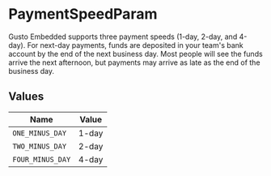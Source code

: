 # PaymentSpeedParam

Gusto Embedded supports three payment speeds (1-day, 2-day, and 4-day). For next-day payments, funds are deposited in your team's bank account by the end of the next business day. Most people will see the funds arrive the next afternoon, but payments may arrive as late as the end of the business day.


## Values

| Name             | Value            |
| ---------------- | ---------------- |
| `ONE_MINUS_DAY`  | 1-day            |
| `TWO_MINUS_DAY`  | 2-day            |
| `FOUR_MINUS_DAY` | 4-day            |